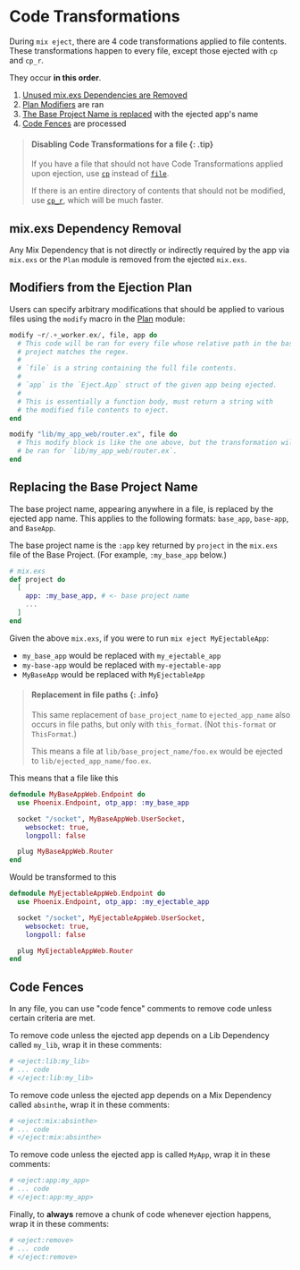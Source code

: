 # Code Transformations

During `mix eject`, there are 4 code transformations applied to file contents.
These transformations happen to every file, except those ejected with `cp` and `cp_r`.

They occur **in this order**.

1. [Unused mix.exs Dependencies are Removed](#mix-exs-dependency-removal)
2. [Plan Modifiers](#modifiers-from-the-ejection-plan) are ran
3. [The Base Project Name is replaced](#replacing-the-base-project-name) with the ejected app's name
4. [Code Fences](#code-fences) are processed

> #### Disabling Code Transformations for a file {: .tip}
>
> If you have a file that should not have Code Transformations applied upon
> ejection, use [`cp`](Eject.Plan.html#cp/2) instead of
> [`file`](Eject.Plan.html#file/2).
>
> If there is an entire directory of contents that should not be modified, use
> [`cp_r`](Eject.Plan.html#cp_r/2), which will be much faster.

## mix.exs Dependency Removal

Any Mix Dependency that is not directly or indirectly required by the app via
`mix.exs` or the `Plan` module is removed from the ejected `mix.exs`.

## Modifiers from the Ejection Plan

Users can specify arbitrary modifications that should be applied to various
files using the `modify` macro in the [Plan](`Eject.Plan`) module:

```elixir
modify ~r/.+_worker.ex/, file, app do
  # This code will be ran for every file whose relative path in the base
  # project matches the regex.
  #
  # `file` is a string containing the full file contents.
  #
  # `app` is the `Eject.App` struct of the given app being ejected.
  #
  # This is essentially a function body, must return a string with
  # the modified file contents to eject.
end

modify "lib/my_app_web/router.ex", file do
  # This modify block is like the one above, but the transformation will only
  # be ran for `lib/my_app_web/router.ex`.
end
```

## Replacing the Base Project Name

The base project name, appearing anywhere in a file, is replaced by the ejected
app name. This applies to the following formats: `base_app`, `base-app`, and
`BaseApp`.

The base project name is the `:app` key returned by `project` in the `mix.exs`
file of the Base Project. (For example, `:my_base_app` below.)

```elixir
# mix.exs
def project do
  [
    app: :my_base_app, # <- base project name
    ...
  ]
end
```

Given the above `mix.exs`, if you were to run `mix eject MyEjectableApp`:

- `my_base_app` would be replaced with `my_ejectable_app`
- `my-base-app` would be replaced with `my-ejectable-app`
- `MyBaseApp` would be replaced with `MyEjectableApp`

> #### Replacement in file paths {: .info}
>
> This same replacement of `base_project_name` to `ejected_app_name` also occurs
> in file paths, but only with `this_format`. (Not `this-format` or `ThisFormat`.)
>
> This means a file at `lib/base_project_name/foo.ex` would be ejected to
> `lib/ejected_app_name/foo.ex`.

This means that a file like this

```elixir
defmodule MyBaseAppWeb.Endpoint do
  use Phoenix.Endpoint, otp_app: :my_base_app

  socket "/socket", MyBaseAppWeb.UserSocket,
    websocket: true,
    longpoll: false

  plug MyBaseAppWeb.Router
end
```

Would be transformed to this

```elixir
defmodule MyEjectableAppWeb.Endpoint do
  use Phoenix.Endpoint, otp_app: :my_ejectable_app

  socket "/socket", MyEjectableAppWeb.UserSocket,
    websocket: true,
    longpoll: false

  plug MyEjectableAppWeb.Router
end
```

## Code Fences

In any file, you can use "code fence" comments to remove code unless certain
criteria are met.

To remove code unless the ejected app depends on a Lib Dependency called
`my_lib`, wrap it in these comments:

```elixir
# <eject:lib:my_lib>
# ... code
# </eject:lib:my_lib>
```

To remove code unless the ejected app depends on a Mix Dependency called
`absinthe`, wrap it in these comments:

```elixir
# <eject:mix:absinthe>
# ... code
# </eject:mix:absinthe>
```

To remove code unless the ejected app is called `MyApp`, wrap it in these
comments:

```elixir
# <eject:app:my_app>
# ... code
# </eject:app:my_app>
```

Finally, to **always** remove a chunk of code whenever ejection happens, wrap
it in these comments:

```elixir
# <eject:remove>
# ... code
# </eject:remove>
```

